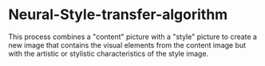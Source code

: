 # Neural-Style-transfer-algorithm
This process combines a "content" picture with a "style" picture to create a new image that contains the visual elements from the content image but with the artistic or stylistic characteristics of the style image.
